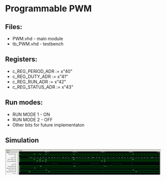 # Programmable PWM

## Files: 
* PWM.vhd - main module
* tb_PWM.vhd - testbench

## Registers:
* c_REG_PERIOD_ADR := x"40" 
* c_REG_DUTY_ADR   := x"41" 
* c_REG_RUN_ADR    := x"42"
* c_REG_STATUS_ADR := x"43"

## Run modes:
* RUN MODE 1 - ON 
* RUN MODE 2 - OFF
* Other bits for future implementaton

## Simulation

![Simulation](/SimulationPWM.PNG "Simulation")